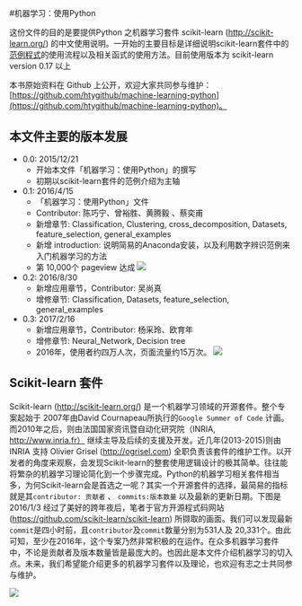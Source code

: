 #机器学习：使用Python

这份文件的目的是要提供Python 之机器学习套件 scikit-learn (http://scikit-learn.org/) 的中文使用说明。一开始的主要目标是详细说明scikit-learn套件中的[范例程式](http://scikit-learn.org/stable/auto_examples/index.html )的使用流程以及相关函式的使用方法。目前使用版本为 scikit-learn version 0.17 以上


本书原始资料在 Github 上公开，欢迎大家共同参与维护： [https://github.com/htygithub/machine-learning-python](https://github.com/htygithub/machine-learning-python)。

## 本文件主要的版本发展
* 0.0: 2015/12/21
    * 开始本文件「机器学习：使用Python」的撰写
    * 初期以scikit-learn套件的范例介绍为主轴
* 0.1: 2016/4/15
    * 「机器学习：使用Python」文件
    *  Contributor: 陈巧宁、曾裕胜、黄腾毅 、蔡奕甫
    *  新增章节: Classification, Clustering, cross_decomposition, Datasets, feature_selection, general_examples
    *  新增 introduction: 说明简易的Anaconda安装，以及利用数字辨识范例来入门机器学习的方法
    *  第 10,000个 pageview 达成
![](images/pg10000.PNG)
* 0.2: 2016/8/30
    *  新增应用章节，Contributor: 吴尚真
    *  增修章节: Classification, Datasets, feature_selection, general_examples
* 0.3: 2017/2/16
    *  新增应用章节，Contributor: 杨采玲、欧育年
    *  增修章节: Neural_Network, Decision tree
    *  2016年，使用者约四万人次，页面流量约15万次。
![](images/2016year.PNG)
##  Scikit-learn 套件

Scikit-learn (http://scikit-learn.org/) 是一个机器学习领域的开源套件。整个专案起始于 2007年由David Cournapeau所执行的`Google Summer of Code` 计画。而2010年之后，则由法国国家资讯暨自动化研究院（INRIA, http://www.inria.fr） 继续主导及后续的支援及开发。近几年(2013-2015)则由 INRIA 支持 Olivier Grisel (http://ogrisel.com) 全职负责该套件的维护工作。以开发者的角度来观察，会发现Scikit-learn的整套使用逻辑设计的极其简单。往往能将繁杂的机器学习理论简化到一个步骤完成。Python的机器学习相关套件相当多，为何Scikit-learn会是首选之一呢？其实一个开源套件的选择，最简易的指标就是其`contributor: 贡献者` 、 `commits:版本数量` 以及最新的更新日期。下图是2016/1/3 经过了美好的跨年夜后，笔者于官方开源程式码网站(https://github.com/scikit-learn/scikit-learn) 所撷取的画面。我们可以发现最新`commit`是四小时前，且`contributor`及`commit`数量分别为531人及 20,331个。由此可知，至少在2016年，这个专案乃然非常积极的在运作。在众多机器学习套件中，不论是贡献者及版本数量皆是最庞大的。也因此是本文件介绍机器学习的切入点。未来，我们希望能介绍更多的机器学习套件以及理论，也欢迎有志之士共同参与维护。

![](images/sklearn_intro.PNG)
